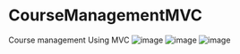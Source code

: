 # CourseManagementMVC
Course management Using MVC
![image](https://github.com/sunipec/CourseManagementMVC/assets/109278003/e3acfd68-50da-4de8-b32f-8e707b13c9e7)
![image](https://github.com/sunipec/CourseManagementMVC/assets/109278003/11e8bddd-ada1-4a82-a0ea-15d8e3bfef79)
![image](https://github.com/sunipec/CourseManagementMVC/assets/109278003/2203220e-fc63-4b29-9f3a-e5a99770db67)
